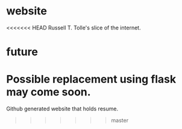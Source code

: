 # website
<<<<<<< HEAD
Russell T. Tolle's slice of the internet.

# future
Possible replacement using flask may come soon.
=======
Github generated website that holds resume.
>>>>>>> master
